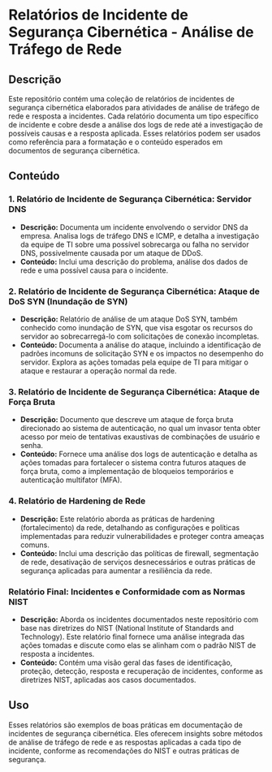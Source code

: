 # Relatórios de Incidente de Segurança Cibernética - Análise de Tráfego de Rede

## Descrição

Este repositório contém uma coleção de relatórios de incidentes de segurança cibernética elaborados para atividades de análise de tráfego de rede e resposta a incidentes. Cada relatório documenta um tipo específico de incidente e cobre desde a análise dos logs de rede até a investigação de possíveis causas e a resposta aplicada. Esses relatórios podem ser usados como referência para a formatação e o conteúdo esperados em documentos de segurança cibernética.

## Conteúdo

### 1. Relatório de Incidente de Segurança Cibernética: Servidor DNS
- **Descrição:** Documenta um incidente envolvendo o servidor DNS da empresa. Analisa logs de tráfego DNS e ICMP, e detalha a investigação da equipe de TI sobre uma possível sobrecarga ou falha no servidor DNS, possivelmente causada por um ataque de DDoS.
- **Conteúdo:** Inclui uma descrição do problema, análise dos dados de rede e uma possível causa para o incidente.
  
### 2. Relatório de Incidente de Segurança Cibernética: Ataque de DoS SYN (Inundação de SYN)
- **Descrição:** Relatório de análise de um ataque DoS SYN, também conhecido como inundação de SYN, que visa esgotar os recursos do servidor ao sobrecarregá-lo com solicitações de conexão incompletas.
- **Conteúdo:** Documenta a análise do ataque, incluindo a identificação de padrões incomuns de solicitação SYN e os impactos no desempenho do servidor. Explora as ações tomadas pela equipe de TI para mitigar o ataque e restaurar a operação normal da rede.

### 3. Relatório de Incidente de Segurança Cibernética: Ataque de Força Bruta
- **Descrição:** Documento que descreve um ataque de força bruta direcionado ao sistema de autenticação, no qual um invasor tenta obter acesso por meio de tentativas exaustivas de combinações de usuário e senha.
- **Conteúdo:** Fornece uma análise dos logs de autenticação e detalha as ações tomadas para fortalecer o sistema contra futuros ataques de força bruta, como a implementação de bloqueios temporários e autenticação multifator (MFA).

### 4. Relatório de Hardening de Rede

- **Descrição:** Este relatório aborda as práticas de hardening (fortalecimento) da rede, detalhando as configurações e políticas implementadas para reduzir vulnerabilidades e proteger contra ameaças comuns.
- **Conteúdo:** Inclui uma descrição das políticas de firewall, segmentação de rede, desativação de serviços desnecessários e outras práticas de segurança aplicadas para aumentar a resiliência da rede.

### Relatório Final: Incidentes e Conformidade com as Normas NIST

- **Descrição:** Aborda os incidentes documentados neste repositório com base nas diretrizes do NIST (National Institute of Standards and Technology). Este relatório final fornece uma análise integrada das ações tomadas e discute como elas se alinham com o padrão NIST de resposta a incidentes.
- **Conteúdo:** Contém uma visão geral das fases de identificação, proteção, detecção, resposta e recuperação de incidentes, conforme as diretrizes NIST, aplicadas aos casos documentados.

## Uso
Esses relatórios são exemplos de boas práticas em documentação de incidentes de segurança cibernética. Eles oferecem insights sobre métodos de análise de tráfego de rede e as respostas aplicadas a cada tipo de incidente, conforme as recomendações do NIST e outras práticas de segurança.
